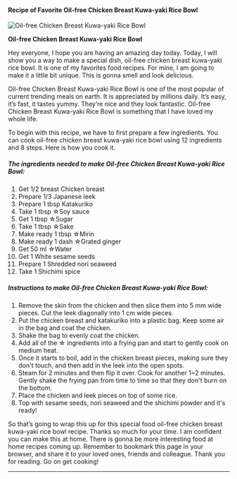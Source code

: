             

#### Recipe of Favorite Oil-free Chicken Breast Kuwa-yaki Rice Bowl

![Oil-free Chicken Breast Kuwa-yaki Rice Bowl](https://img-global.cpcdn.com/recipes/5923821434437632/751x532cq70/oil-free-chicken-breast-kuwa-yaki-rice-bowl-recipe-main-photo.jpg)

**Oil-free Chicken Breast Kuwa-yaki Rice Bowl**

Hey everyone, I hope you are having an amazing day today. Today, I will show you a way to make a special dish, oil-free chicken breast kuwa-yaki rice bowl. It is one of my favorites food recipes. For mine, I am going to make it a little bit unique. This is gonna smell and look delicious.

Oil-free Chicken Breast Kuwa-yaki Rice Bowl is one of the most popular of current trending meals on earth. It is appreciated by millions daily. It’s easy, it’s fast, it tastes yummy. They’re nice and they look fantastic. Oil-free Chicken Breast Kuwa-yaki Rice Bowl is something that I have loved my whole life.

To begin with this recipe, we have to first prepare a few ingredients. You can cook oil-free chicken breast kuwa-yaki rice bowl using 12 ingredients and 8 steps. Here is how you cook it.

##### The ingredients needed to make Oil-free Chicken Breast Kuwa-yaki Rice Bowl:

1.  Get 1/2 breast Chicken breast
2.  Prepare 1/3 Japanese leek
3.  Prepare 1 tbsp Katakuriko
4.  Take 1 tbsp ☆Soy sauce
5.  Get 1 tbsp ☆Sugar
6.  Take 1 tbsp ☆Sake
7.  Make ready 1 tbsp ☆Mirin
8.  Make ready 1 dash ☆Grated ginger
9.  Get 50 ml ☆Water
10.  Get 1 White sesame seeds
11.  Prepare 1 Shredded nori seaweed
12.  Take 1 Shichimi spice

##### Instructions to make Oil-free Chicken Breast Kuwa-yaki Rice Bowl:

1.  Remove the skin from the chicken and then slice them into 5 mm wide pieces. Cut the leek diagonally into 1 cm wide pieces.
2.  Put the chicken breast and katakuriko into a plastic bag. Keep some air in the bag and coat the chicken.
3.  Shake the bag to evenly coat the chicken.
4.  Add all of the ☆ ingredients into a frying pan and start to gently cook on medium heat.
5.  Once it starts to boil, add in the chicken breast pieces, making sure they don't touch, and then add in the leek into the open spots.
6.  Steam for 2 minutes and then flip it over. Cook for another 1~2 minutes. Gently shake the frying pan from time to time so that they don't burn on the bottom.
7.  Place the chicken and leek pieces on top of some rice.
8.  Top with sesame seeds, nori seaweed and the shichimi powder and it's ready!

So that’s going to wrap this up for this special food oil-free chicken breast kuwa-yaki rice bowl recipe. Thanks so much for your time. I am confident you can make this at home. There is gonna be more interesting food at home recipes coming up. Remember to bookmark this page in your browser, and share it to your loved ones, friends and colleague. Thank you for reading. Go on get cooking!

* * *